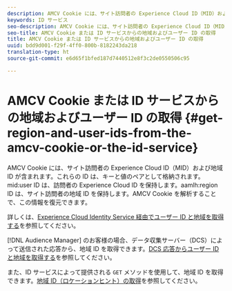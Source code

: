 ```yaml
---
description: AMCV Cookie には、サイト訪問者の Experience Cloud ID（MID）および地域 ID が含まれます。これらの ID は、キーと値のペアとして格納されます。mid user ID は、訪問者の Experience Cloud ID を保持します。aamlh region ID は、サイト訪問者の地域 ID を保持します。AMCV Cookie を解析することで、この情報を復元できます。
keywords: ID サービス
seo-description: AMCV Cookie には、サイト訪問者の Experience Cloud ID（MID）および地域 ID が含まれます。これらの ID は、キーと値のペアとして格納されます。mid user ID は、訪問者の Experience Cloud ID を保持します。aamlh region ID は、サイト訪問者の地域 ID を保持します。AMCV cookie を解析することで、この情報を復元できます。
seo-title: AMCV Cookie または ID サービスからの地域およびユーザー ID の取得
title: AMCV Cookie または ID サービスからの地域およびユーザー ID の取得
uuid: bdd9d001-f29f-4ff0-800b-8182243da218
translation-type: ht
source-git-commit: e6d65f1bfed187d7440512e8f3c2de0550506c95

---
```



# AMCV Cookie または ID サービスからの地域およびユーザー ID の取得 {#get-region-and-user-ids-from-the-amcv-cookie-or-the-id-service}

AMCV Cookie には、サイト訪問者の Experience Cloud ID（MID）および地域 ID が含まれます。これらの ID は、キーと値のペアとして格納されます。mid:user ID は、訪問者の Experience Cloud ID を保持します。aamlh:region ID は、サイト訪問者の地域 ID を保持します。AMCV Cookie を解析することで、この情報を復元できます。

詳しくは、[Experience Cloud Identity Service 経由でユーザー ID と地域を取得する](https://marketing.adobe.com/resources/help/ja_JP/aam/dcs-mcid-ids.html)を参照してください。

[!DNL Audience Manager] のお客様の場合、データ収集サーバー（DCS）によって送信された応答から、地域 ID を取得できます。[DCS 応答からユーザー ID と地域を取得する](https://marketing.adobe.com/resources/help/ja_JP/aam/dcs-aam-ids.html)を参照してください。

また、ID サービスによって提供される `GET` メソッドを使用して、地域 ID を取得できます。[地域 ID（ロケーションヒント）の取得](../library/get-set/getlocationhint.md#reference-a761030ff06c4439946bb56febf42d4c)を参照してください。
